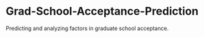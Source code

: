 # Grad-School-Acceptance-Prediction
Predicting and analyzing factors in graduate school acceptance.
